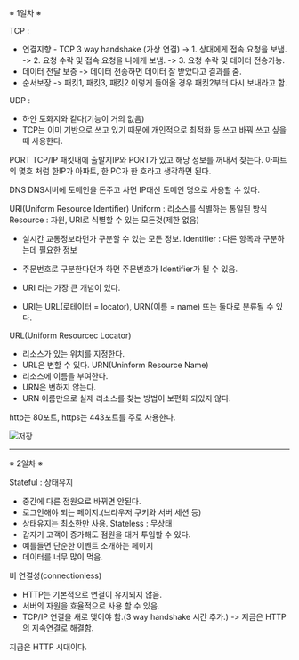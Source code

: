 ※ 1일차 ※

TCP :
- 연결지향 - TCP 3 way handshake (가상 연결)
  -> 1. 상대에게 접속 요청을 보냄.
  -> 2. 요청 수락 및 접속 요청을 나에게 보냄.
  -> 3. 요청 수락 및 데이터 전송가능.
- 데이터 전달 보증
  -> 데이터 전송하면 데이터 잘 받았다고 결과를 줌.
- 순서보장
  -> 패킷1, 패킷3, 패킷2 이렇게 들어올 경우 패킷2부터 다시 보내라고 함.

UDP :
- 하얀 도화지와 같다(기능이 거의 없음)
- TCP는 이미 기반으로 쓰고 있기 때문에 개인적으로 최적화 등 쓰고 바꿔 쓰고 싶을때 사용한다.

PORT
TCP/IP 패킷내에 출발지IP와 PORT가 있고 해당 정보를 꺼내서 찾는다.
아파트의 몇호 처럼 한IP가 아파트, 한 PC가 한 호라고 생각하면 된다.

DNS
DNS서버에 도메인을 돈주고 사면 IP대신 도메인 명으로 사용할 수 있다.


URI(Uniform Resource Identifier)
Uniform : 리소스를 식별하는 통일된 방식
Resource : 자원, URI로 식별할 수 있는 모든것(제한 없음)
- 실시간 교통정보라던가 구분할 수 있는 모든 정보.
  Identifier : 다른 항목과 구분하는데 필요한 정보
- 주문번호로 구분한다던가 하면 주문번호가 Identifier가 될 수 있음.

- URI 라는 가장 큰 개념이 있다.
- URI는 URL(로테이터 = locator), URN(이름 = name) 또는 둘다로 분류될 수 있다.

URL(Uniform Resourcec Locator)
- 리소스가 있는 위치를 지정한다.
- URL은 변할 수 있다.
  URN(Uninform Resource Name)
- 리소스에 이름을 부여한다.
- URN은 변하지 않는다.
- URN 이름만으로 실제 리소스를 찾는 방법이 보편화 되있지 않다.

http는 80포트, https는 443포트를 주로 사용한다.

![저장](https://user-images.githubusercontent.com/54700818/159712523-df3f42ea-dc87-4d6d-9f7f-6f7400bbb599.PNG)

----------------------------------------------------------------------------------------------------------------------

※ 2일차 ※

Stateful : 상태유지
- 중간에 다른 점원으로 바뀌면 안된다.
- 로그인해야 되는 페이지.(브라우저 쿠키와 서버 세션 등)
- 상태유지는 최소한만 사용.
  Stateless : 무상태
- 갑자기 고객이 증가해도 점원을 대거 투입할 수 있다.
- 예를들면 단순한 이벤트 소개하는 페이지
- 데이터를 너무 많이 먹음.

비 연결성(connectionless)
- HTTP는 기본적으로 연결이 유지되지 않음.
- 서버의 자원을 효율적으로 사용 할 수 있음.
- TCP/IP 연결을 새로 맺어야 함.(3 way handshake 시간 추가.)
  -> 지금은 HTTP의 지속연결로 해결함.

지금은 HTTP 시대이다.